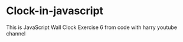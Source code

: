 # Clock-in-javascript
This is JavaScript Wall Clock Exercise 6 from code with harry youtube channel 
